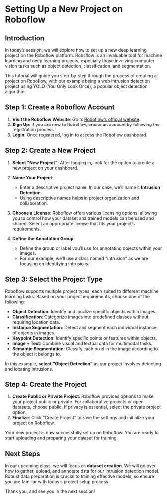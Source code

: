 # Setting Up a New Project on Roboflow

## Introduction
In today’s session, we will explore how to set up a new deep learning project on the Roboflow platform. Roboflow is an invaluable tool for machine learning and deep learning projects, especially those involving computer vision tasks such as object detection, classification, and segmentation. 

This tutorial will guide you step-by-step through the process of creating a project on Roboflow, with our example being a web intrusion detection project using YOLO (You Only Look Once), a popular object detection algorithm.

## Step 1: Create a Roboflow Account
1. **Visit the Roboflow Website**: Go to [Roboflow’s official website](https://roboflow.com/).
2. **Sign Up**: If you are new to Roboflow, create an account by following the registration process.
3. **Login**: Once registered, log in to access the Roboflow dashboard.

## Step 2: Create a New Project
1. **Select “New Project”**: After logging in, look for the option to create a new project on your dashboard.
2. **Name Your Project**: 
   - Enter a descriptive project name. In our case, we’ll name it **Intrusion Detection**.
   - Using descriptive names helps in project organization and collaboration.

3. **Choose a License**: Roboflow offers various licensing options, allowing you to control how your dataset and trained models can be used and shared. Select an appropriate license that fits your project’s requirements.

4. **Define the Annotation Group**:
   - Define the group or label you’ll use for annotating objects within your images.
   - For our example, we’ll use a class named “Intrusion” as we are focusing on identifying intrusions.

## Step 3: Select the Project Type
Roboflow supports multiple project types, each suited to different machine learning tasks. Based on your project requirements, choose one of the following:

- **Object Detection**: Identify and localize specific objects within images.
- **Classification**: Categorize images into predefined classes without requiring location data.
- **Instance Segmentation**: Detect and segment each individual instance of objects in images.
- **Keypoint Detection**: Identify specific points or features within objects.
- **Image + Text**: Combine visual and textual data for multimodal tasks.
- **Semantic Segmentation**: Classify each pixel in the image according to the object it belongs to.

In this example, **select “Object Detection”** as our project involves detecting and locating intrusions.

## Step 4: Create the Project
1. **Create Public or Private Project**: Roboflow provides options to make your project public or private. For collaborative projects or open datasets, choose public. If privacy is essential, select the private project option.
2. **Finalize**: Click “Create Project” to save the settings and initialize your project on Roboflow.

Your new project is now successfully set up on Roboflow! You are ready to start uploading and preparing your dataset for training.

## Next Steps
In our upcoming class, we will focus on **dataset creation**. We will go over how to gather, upload, and annotate data for our intrusion detection model. Robust data preparation is crucial to training effective models, so ensure you are familiar with today’s project setup process.

Thank you, and see you in the next session!